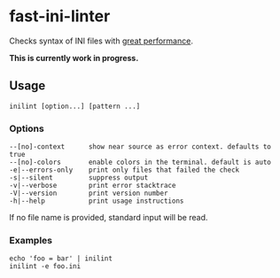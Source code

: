# fast-ini-linter

Checks syntax of INI files with [great performance].

**This is currently work in progress.**

## Usage

    inilint [option...] [pattern ...]

### Options

    --[no]-context      show near source as error context. defaults to true
    --[no]-colors       enable colors in the terminal. default is auto
    -e|--errors-only    print only files that failed the check
    -s|--silent         suppress output
    -v|--verbose        print error stacktrace
    -V|--version        print version number
    -h|--help           print usage instructions

If no file name is provided, standard input will be read.

### Examples

    echo 'foo = bar' | inilint
    inilint -e foo.ini

[great performance]: ../../perf/README.md#parse
